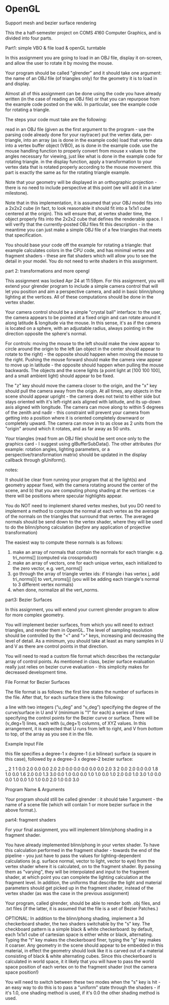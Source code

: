 # OpenGL
Support mesh and bezier surface rendering

This the a half-semester project on COMS 4160 Computer Graphics, and is divided into four parts.

Part1: simple VBO & file load & openGL turntable

In this assignment you are going to load in an OBJ file, display it on-screen, and allow the user to rotate it by moving the mouse.

Your program should be called "glrender" and it should take one argument: the name of an OBJ file (of triangles only) for the geometry it is to load in and display.

Almost all of this assignment can be done using the code you have already written (in the case of reading an OBJ file) or that you can repurpose from the example code posted on the wiki. In particular, see the example code for rotating a triangle.

The steps your code must take are the following:


read in an OBJ file (given as the first argument to the program - use the parsing code already done for your raytracer)
put the vertex data, per-triangle, into an array (as is done in the example code)
load that vertex data into a vertex buffer object (VBO), as is done in the example code.
use the mouse handling function to properly convert from mouse x values to the angles necessary for viewing, just like what is done in the example code for rotating triangle.
in the display function, apply a transformation to your vertex data that is rotated properly according to the mouse movement. this part is exactly the same as for the rotating triangle example.

Note that your geometry will be displayed in an orthographic projection - there is no need to include perspective at this point (we will add it in a later milestone).

Note that in this implementation, it is assumed that your OBJ model fits into a 2x2x2 cube (in fact, to look reasonable it should fit into a 1x1x1 cube centered at the origin). This will ensure that, at vertex shader time, the object properly fits into the 2x2x2 cube that defines the renderable space. I will verify that the currently-posted OBJ files fit this description - in the meantime you can just make a simple OBJ file of a few triangles that meets that specification.

You should base your code off the example for rotating a triangle: that example calculates colors in the CPU code, and has minimal vertex and fragment shaders - these are flat shaders which will allow you to see the detail in your model. You do not need to write shaders in this assignment.


part 2: transformations and more opengl

This assignment was locked Apr 24 at 11:59pm.
For this assignment, you will extend your glrender program to include a simple camera control that will let you position and aim a perspective camera, and add in basic blinn/phong lighting at the vertices. All of these computations should be done in the vertex shader.

Your camera control should be a simple "crystal ball" interface: to the user, the camera appears to be pointed at a fixed origin and can rotate around it along latitude & longitude via the mouse. In this sense, it's as if the camera is located on a sphere, with an adjustable radius, always pointing in the direction opposite the sphere's normal.

For controls: moving the mouse to the left should make the view appear to circle around the origin to the left (an object in the center should appear to rotate to the right) - the opposite should happen when moving the mouse to the right. Pushing the mouse forward should make the camera view appear to move up in latitude - the opposite should happen when pulling the mouse backwards. The objects and the scene lights (a point light at [100 100 100], and a small ambient light) should appear to be fixed.

The "z" key should move the camera closer to the origin, and the "x" key should pull the camera away from the origin. At all times, any objects in the scene should appear upright - the camera does not twist to either side but stays oriented with it's left-right axis aligned with latitude, and its up-down axis aligned with longitude. The camera can move along to within 5 degrees of the zenith and nadir - this constraint will prevent your camera from getting into a position where it is oriented completely downward or completely upward. The camera can move in to as close as 2 units from the "origin" around which it rotates, and as far away as 50 units.

Your triangles (read from an OBJ file) should be sent once only to the graphics card - I suggest using glBufferSubData(). The other attributes (for example: rotation angles, lighting parameters, or a perspective/transformation matrix) should be updated in the display callback through glUniform().

notes:


It should be clear from running your program that a) the light(s) and geometry appear fixed, with the camera rotating around the center of the scene, and b) that you are computing phong shading at the vertices -i.e there will be positions where specular highlights appear.

You do NOT need to implement shared vertex meshes, but you DO need to implement a method to compute the normal at each vertex as the average of the normals on the triangles that surround that vertex. The averaged normals should be send down to the vertex shader, where they will be used to do the blinn/phong calculation (*before* any application of projective transformation)

The easiest way to compute these normals is as follows:
1. make an array of normals that contain the normals for each triangle: e.g. tri_norms[] (computed via crossproduct)
2. make an array of vectors, one for each unique vertex, each initialized to the zero vector, e.g. vert_norms[]
3. go through the array of triangle vertex ids:
if triangle i has vertex j, add tri_norms[i] to vert_nroms[j]
(you will be adding each triangle's normal to 3 different vertex normals)
4. when done, normalize all the vert_norms.


part3: Bezier Surfaces

In this assignment, you will extend your current glrender program to allow for more complex geometry.


You will implement bezier surfaces, from which you will need to extract triangles, and render them in OpenGL. The level of sampling resolution should be controlled by the "<" and ">" keys, increasing and decreasing the level of detail. As a minimum, you should take at least as many samples in U and V as there are control points in that direction.

You will need to read a custom file format which describes the rectangular array of control points. As mentioned in class, bezier surface evaluation really just relies on bezier curve evaluation - this simplicity makes for decreased development time.

File Format for Bezier Surfaces

The file format is as follows: the first line states the number of surfaces in the file. After that, for each surface there is the following:

a line with two integers (“u_deg” and “v_deg”) specifying the degree of the curve/surface in U and V (minimum is "1" for each)
a series of lines specifying the control points for the Bezier curve or surface. There will be (v_deg+1) lines, each with (u_deg+1) columns, of XYZ values. In this arrangement, it is expected that U runs from left to right, and V from *bottom* to top, of the array as you see it in the file.

Example Input File

this file specifies a degree-1 x degree-1 (i.e bilinear) surface (a square in this case), followed by a degree-3 x degree-2 bezier surface:

_
2
1 1
0.0 2.0 0.0 0.0 2.0 2.0
0.0 0.0 0.0 0.0 0.0 2.0
3 2
0.0 2.0 0.0 0.0 1.8 1.0 0.0 1.6 2.0 0.0 1.3 3.0
0.0 1.0 0.0 0.0 1.0 1.0 0.0 1.0 2.0 0.0 1.0 3.0
1.0 0.0 0.0 1.0 0.0 1.0 1.0 0.0 2.0 1.0 0.0 3.0


Program Name & Arguments

Your program should still be called glrender : it should take 1 argument - the name of a scene file (which will contain 1 or more bezier surface in the above format.).


part4: fragment shaders

For your final assignment, you will implement blinn/phong shading in a fragment shader.

You have already implemented blinn/phong in your vertex shader. To have this calculation performed in the fragment shader - towards the end of the pipeline - you just have to pass the values for lighting-dependent calculations (e.g. surface normal, vector to light, vector to eye) from the vertex shader where it is calculated, on to the fragment shader. By passing them as "varying", they will be interpolated and input to the fragment shader, at which point you can complete the lighting calculation at the fragment level. In addition, the uniforms that describe the light and material parameters should get picked up in the fragment shader, instead of the vertex shader (as was the case in the previous assignment)

Your program, called glrender, should be able to render both .obj files, and .txt files (if the latter, it is assumed that the file is a set of Bezier Patches.)


OPTIONAL: In addition to the blinn/phong shading, implement a 3d checkerboard shader, the two shaders switchable by the "s" key. The checkboard pattern is a simple black & white checkerboard: by default, each 1x1x1 cube of cartesian space is either white or black, alternating. Typing the "t" key makes the checkerboard finer, typing the "g" key makes it coarser. Any geometry in the scene should appear to be embedded in this material, in effect the geometry should look like it is carved out of a material consisting of black & white alternating cubes. Since this checkerboard is calculated in world space, it it likely that you will have to pass the world space position of each vertex on to the fragment shader (not the camera space position!)

You will need to switch between these two modes when the "s" key is hit - an easy way to do this is to pass a "uniform" state through the shaders - if it's 1.0, one shading method is used, if it's 0.0 the other shading method is used.
